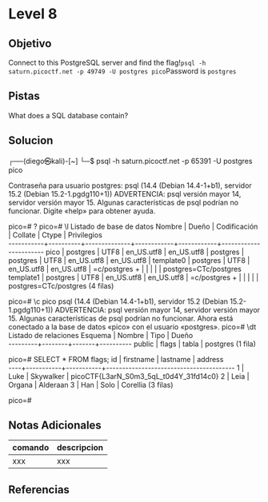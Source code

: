 # Level 8
## Objetivo
Connect to this PostgreSQL server and find the flag!`psql -h saturn.picoctf.net -p 49749 -U postgres pico`Password is `postgres`
## Pistas
What does a SQL database contain?
## Solucion
┌──(diego㉿kali)-[~]
└─$ psql -h saturn.picoctf.net -p 65391 -U postgres pico

Contraseña para usuario postgres: 
psql (14.4 (Debian 14.4-1+b1), servidor 15.2 (Debian 15.2-1.pgdg110+1))
ADVERTENCIA: psql versión mayor 14, servidor versión mayor 15.
          Algunas características de psql podrían no funcionar.
Digite «help» para obtener ayuda.

pico=# \?
pico=# \l
                               Listado de base de datos
  Nombre   |  Dueño   | Codificación |  Collate   |   Ctype    |      Privilegios      
-----------+----------+--------------+------------+------------+-----------------------
 pico      | postgres | UTF8         | en_US.utf8 | en_US.utf8 | 
 postgres  | postgres | UTF8         | en_US.utf8 | en_US.utf8 | 
 template0 | postgres | UTF8         | en_US.utf8 | en_US.utf8 | =c/postgres          +
           |          |              |            |            | postgres=CTc/postgres
 template1 | postgres | UTF8         | en_US.utf8 | en_US.utf8 | =c/postgres          +
           |          |              |            |            | postgres=CTc/postgres
(4 filas)

pico=# \c pico
psql (14.4 (Debian 14.4-1+b1), servidor 15.2 (Debian 15.2-1.pgdg110+1))
ADVERTENCIA: psql versión mayor 14, servidor versión mayor 15.
          Algunas características de psql podrían no funcionar.
Ahora está conectado a la base de datos «pico» con el usuario «postgres».
pico=# \dt
        Listado de relaciones
 Esquema | Nombre | Tipo  |  Dueño   
---------+--------+-------+----------
 public  | flags  | tabla | postgres
(1 fila)

pico=# SELECT * FROM flags;
 id | firstname | lastname  |                address                 
----+-----------+-----------+----------------------------------------
  1 | Luke      | Skywalker | picoCTF{L3arN_S0m3_5qL_t0d4Y_31fd14c0}
  2 | Leia      | Organa    | Alderaan
  3 | Han       | Solo      | Corellia
(3 filas)

pico=# 

## Notas Adicionales
|comando|descripcion|
|-------|-----------|
|xxx|xxx|
## Referencias
